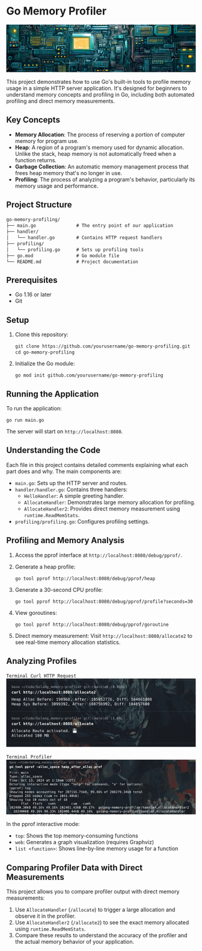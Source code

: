 # Go Memory Profiler

![Cover Image](./images/cover.png)

This project demonstrates how to use Go's built-in tools to profile memory usage in a simple HTTP server application. It's designed for beginners to understand memory concepts and profiling in Go, including both automated profiling and direct memory measurements.

## Key Concepts

- **Memory Allocation**: The process of reserving a portion of computer memory for program use.
- **Heap**: A region of a program's memory used for dynamic allocation. Unlike the stack, heap memory is not automatically freed when a function returns.
- **Garbage Collection**: An automatic memory management process that frees heap memory that's no longer in use.
- **Profiling**: The process of analyzing a program's behavior, particularly its memory usage and performance.

## Project Structure

```
go-memory-profiling/
├── main.go               # The entry point of our application
├── handler/
│   └── handler.go        # Contains HTTP request handlers
├── profiling/
│   └── profiling.go      # Sets up profiling tools
├── go.mod                # Go module file
└── README.md             # Project documentation
```

## Prerequisites

- Go 1.16 or later
- Git

## Setup

1. Clone this repository:
   ```
   git clone https://github.com/yourusername/go-memory-profiling.git
   cd go-memory-profiling
   ```

2. Initialize the Go module:
   ```
   go mod init github.com/yourusername/go-memory-profiling
   ```

## Running the Application

To run the application:

```
go run main.go
```

The server will start on `http://localhost:8080`.

## Understanding the Code

Each file in this project contains detailed comments explaining what each part does and why. The main components are:

- `main.go`: Sets up the HTTP server and routes.
- `handler/handler.go`: Contains three handlers:
  - `HelloHandler`: A simple greeting handler.
  - `AllocateHandler`: Demonstrates large memory allocation for profiling.
  - `AllocateHandler2`: Provides direct memory measurement using `runtime.ReadMemStats`.
- `profiling/profiling.go`: Configures profiling settings.

## Profiling and Memory Analysis

1. Access the pprof interface at `http://localhost:8080/debug/pprof/`.

2. Generate a heap profile:
   ```
   go tool pprof http://localhost:8080/debug/pprof/heap
   ```

3. Generate a 30-second CPU profile:
   ```
   go tool pprof http://localhost:8080/debug/pprof/profile?seconds=30
   ```

4. View goroutines:
   ```
   go tool pprof http://localhost:8080/debug/pprof/goroutine
   ```

5. Direct memory measurement:
   Visit `http://localhost:8080/allocate2` to see real-time memory allocation statistics.

## Analyzing Profiles

`Terminal Curl HTTP Request`
![Terminal HTTP](./images/http.png)

`Terminal Profiler`
![Terminal Golang Profiler](./images/profiler.png)

In the pprof interactive mode:

- `top`: Shows the top memory-consuming functions
- `web`: Generates a graph visualization (requires Graphviz)
- `list <function>`: Shows line-by-line memory usage for a function

## Comparing Profiler Data with Direct Measurements

This project allows you to compare profiler output with direct memory measurements:

1. Use `AllocateHandler` (`/allocate`) to trigger a large allocation and observe it in the profiler.
2. Use `AllocateHandler2` (`/allocate2`) to see the exact memory allocated using `runtime.ReadMemStats`.
3. Compare these results to understand the accuracy of the profiler and the actual memory behavior of your application.
